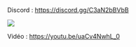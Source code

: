 Discord : https://discord.gg/C3aN2bBVbB

<img src="https://i.imgur.com/QhWunFc.png">

Vidéo : https://youtu.be/uaCv4NwhL_0
